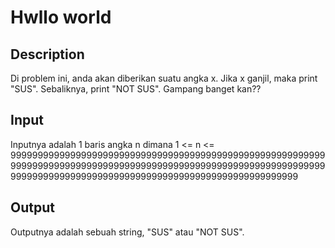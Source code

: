 # Hwllo world

## Description

Di problem ini, anda akan diberikan suatu angka x. Jika x ganjil, maka print "SUS". Sebaliknya, print "NOT SUS". Gampang banget kan??

## Input

Inputnya adalah 1 baris angka n dimana 1 <= n <= 9999999999999999999999999999999999999999999999999999999999999999999999999999999999999999999999999999999999999999999999999999999999999999999999999999999999999999999999999

## Output

Outputnya adalah sebuah string, "SUS" atau "NOT SUS".
